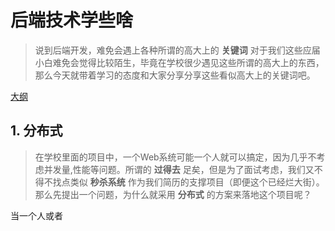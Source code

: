 # 后端技术学些啥

> 说到后端开发，难免会遇上各种所谓的高大上的 **关键词** 对于我们这些应届小白难免会觉得比较陌生，毕竟在学校很少遇见这些所谓的高大上的东西，那么今天就带着学习的态度和大家分享分享这些看似高大上的关键词吧。  

[大纲](../../../libs/images/java/%E5%BE%AE%E4%BF%A1%E6%88%AA%E5%9B%BE_20220809110055.png)  

## 1. 分布式

> 在学校里面的项目中，一个Web系统可能一个人就可以搞定，因为几乎不考虑并发量,性能等问题。所谓的 **过得去** 足矣，但是为了面试考虑，我们又不得不找点类似 **秒杀系统** 作为我们简历的支撑项目（即便这个已经烂大街）。那么先提出一个问题，为什么就采用 **分布式** 的方案来落地这个项目呢？

当一个人或者

